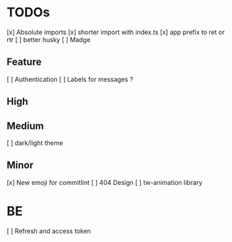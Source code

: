 # TODOs

[x] Absolute imports
[x] shorter import with index.ts
[x] app prefix to ret or rtr
[ ] better husky
[ ] Madge

## Feature

[ ] Authentication
[ ] Labels for messages ?

## High

## Medium

[ ] dark/light theme

## Minor

[x] New emoji for commitlint
[ ] 404 Design
[ ] tw-animation library

# BE

[ ] Refresh and access token
